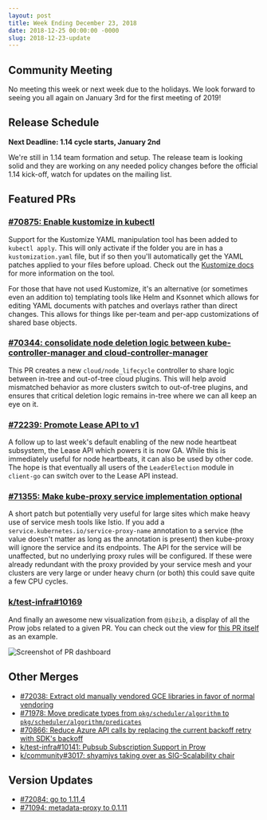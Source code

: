 ```yaml
---
layout: post
title: Week Ending December 23, 2018
date: 2018-12-25 00:00:00 -0000
slug: 2018-12-23-update
---
```


## Community Meeting

No meeting this week or next week due to the holidays. We look forward to seeing you all again on January 3rd for the first meeting of 2019!

## Release Schedule

**Next Deadline: 1.14 cycle starts, January 2nd**

We're still in 1.14 team formation and setup. The release team is looking solid and they are working on any needed policy changes before the official 1.14 kick-off, watch for updates on the mailing list.

## Featured PRs

### [#70875: Enable kustomize in kubectl](https://github.com/kubernetes/kubernetes/pull/70875)

Support for the Kustomize YAML manipulation tool has been added to `kubectl apply`. This will only activate if the folder you are in has a `kustomization.yaml` file, but if so then you'll automatically get the YAML patches applied to your files before upload. Check out the [Kustomize docs](https://github.com/kubernetes-sigs/kustomize/blob/master/README.md) for more information on the tool.

For those that have not used Kustomize, it's an alternative (or sometimes even an addition to) templating tools like Helm and Ksonnet which allows for editing YAML documents with patches and overlays rather than direct changes. This allows for things like per-team and per-app customizations of shared base objects.

### [#70344: consolidate node deletion logic between kube-controller-manager and cloud-controller-manager](https://github.com/kubernetes/kubernetes/pull/70344)

This PR creates a new `cloud/node_lifecycle` controller to share logic between in-tree and out-of-tree cloud plugins. This will help avoid mismatched behavior as more clusters switch to out-of-tree plugins, and ensures that critical deletion logic remains in-tree where we can all keep an eye on it.

### [#72239: Promote Lease API to v1](https://github.com/kubernetes/kubernetes/pull/72239)

A follow up to last week's default enabling of the new node heartbeat subsystem, the Lease API which powers it is now GA. While this is immediately useful for node heartbeats, it can also be used by other code. The hope is that eventually all users of the `LeaderElection` module in `client-go` can switch over to the Lease API instead.

### [#71355: Make kube-proxy service implementation optional](https://github.com/kubernetes/kubernetes/pull/71355)

A short patch but potentially very useful for large sites which make heavy use of service mesh tools like Istio. If you add a `service.kubernetes.io/service-proxy-name` annotation to a service (the value doesn't matter as long as the annotation is present) then kube-proxy will ignore the service and its endpoints. The API for the service will be unaffected, but no underlying proxy rules will be configured. If these were already redundant with the proxy provided by your service mesh and your clusters are very large or under heavy churn (or both) this could save quite a few CPU cycles.

### [k/test-infra#10169](https://github.com/kubernetes/test-infra/pull/10169)

And finally an awesome new visualization from `@ibzib`, a display of all the Prow jobs related to a given PR. You can check out the view for [this PR itself](https://prow.k8s.io/pr-history/kubernetes/test-infra/10169) as an example.

![Screenshot of PR dashboard](https://user-images.githubusercontent.com/16039734/48653136-f6944800-e9b7-11e8-86b0-51acaacc557c.png)

## Other Merges

* [#72038: Extract old manually vendored GCE libraries in favor of normal vendoring](https://github.com/kubernetes/kubernetes/pull/72038)
* [#71978: Move predicate types from `pkg/scheduler/algorithm` to `pkg/scheduler/algorithm/predicates`](https://github.com/kubernetes/kubernetes/pull/71978)
* [#70866: Reduce Azure API calls by replacing the current backoff retry with SDK's backoff](https://github.com/kubernetes/kubernetes/pull/70866)
* [k/test-infra#10141: Pubsub Subscription Support in Prow](https://github.com/kubernetes/test-infra/pull/10141)
* [k/community#3017: shyamjvs taking over as SIG-Scalability chair](https://github.com/kubernetes/community/pull/3017)

## Version Updates

* [#72084: go to 1.11.4](https://github.com/kubernetes/kubernetes/pull/72084)
* [#71094: metadata-proxy to 0.1.11](https://github.com/kubernetes/kubernetes/pull/71094)
